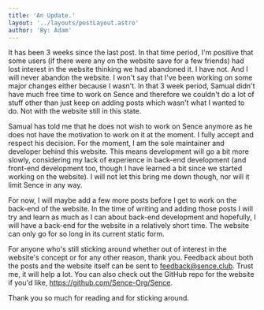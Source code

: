 ```yaml
---
title: 'An Update.'
layout: '../layouts/postLayout.astro'
author: 'By: Adam'
---
```


It has been 3 weeks since the last post. In that time period, I'm positive that some users (if there were any on the website save for a few friends) had lost interest in the website thinking we had abandoned it. I have not. And I will never abandon the website. I won't say that I've been working on some major changes either because I wasn't. In that 3 week period, Samual didn't have much free time to work on Sence and therefore we couldn't do a lot of stuff other than just keep on adding posts which wasn't what I wanted to do. Not with the website still in this state.

Samual has told me that he does not wish to work on Sence anymore as he does not have the motivation to work on it at the moment. I fully accept and respect his decision. For the moment, I am the sole maintainer and developer behind this website. This means development will go a bit more slowly, considering my lack of experience in back-end development (and front-end development too, though I have learned a bit since we started working on the website). I will not let this bring me down though, nor will it limit Sence in any way.

For now, I will maybe add a few more posts before I get to work on the back-end of the website. In the time of writing and adding those posts I will try and learn as much as I can about back-end development and hopefully, I will have a back-end for the website in a relatively short time. The website can only go for so long in its current static form.

For anyone who's still sticking around whether out of interest in the website's concept or for any other reason, thank you. Feedback about both the posts and the website itself can be sent to <feedback@sence.club>. Trust me, it will help a lot. You can also check out the GitHub repo for the website if you'd like, <https://github.com/Sence-Org/Sence>.

Thank you so much for reading and for sticking around.
